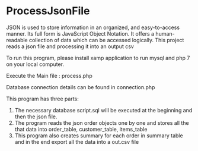 # ProcessJsonFile
JSON is used to store information in an organized, and easy-to-access manner. Its full form is JavaScript Object Notation. It offers a human-readable collection of data which can be accessed logically. This project reads a json file and processing it into an output csv


To run this program, please install xamp application to run mysql and php 7 on your local computer.

Execute the Main file : process.php

Database connection details can be found in connection.php

This program has three parts: 

1. The necessary database script.sql will be executed at the beginning and then the json file.
2. The program reads the json order objects one by one and stores all the that data into order_table, customer_table, items_table
3. This program also creates summary for each order in summary table and in the end export all the data into a out.csv file


